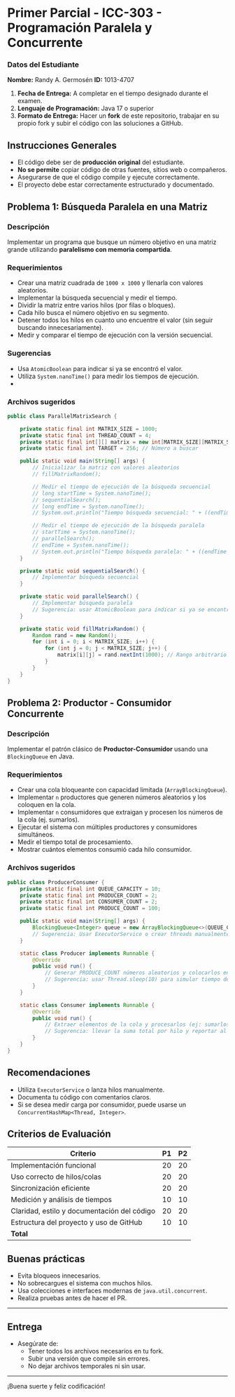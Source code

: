 # Primer Parcial - ICC-303 - Programación Paralela y Concurrente

### Datos del Estudiante
**Nombre:** Randy A. Germosén
**ID:** 1013-4707

1. **Fecha de Entrega:** A completar en el tiempo designado durante el examen.
2. **Lenguaje de Programación:** Java 17 o superior
3. **Formato de Entrega:** Hacer un **fork** de este repositorio, trabajar en su propio fork y subir el código con las
   soluciones a GitHub.

## Instrucciones Generales

- El código debe ser de **producción original** del estudiante.
- **No se permite** copiar código de otras fuentes, sitios web o compañeros.
- Asegurarse de que el código compile y ejecute correctamente.
- El proyecto debe estar correctamente estructurado y documentado.

## Problema 1: Búsqueda Paralela en una Matriz

### Descripción

Implementar un programa que busque un número objetivo en una matriz grande utilizando **paralelismo con memoria
compartida**.

### Requerimientos

- Crear una matriz cuadrada de `1000 x 1000` y llenarla con valores aleatorios.
- Implementar la búsqueda secuencial y medir el tiempo.
- Dividir la matriz entre varios hilos (por filas o bloques).
- Cada hilo busca el número objetivo en su segmento.
- Detener todos los hilos en cuanto uno encuentre el valor (sin seguir buscando innecesariamente).
- Medir y comparar el tiempo de ejecución con la versión secuencial.

### Sugerencias

- Usa `AtomicBoolean` para indicar si ya se encontró el valor.
- Utiliza `System.nanoTime()` para medir los tiempos de ejecución.
-

### Archivos sugeridos

```java
public class ParallelMatrixSearch {

    private static final int MATRIX_SIZE = 1000;
    private static final int THREAD_COUNT = 4;
    private static final int[][] matrix = new int[MATRIX_SIZE][MATRIX_SIZE];
    private static final int TARGET = 256; // Número a buscar

    public static void main(String[] args) {
        // Inicializar la matriz con valores aleatorios
        // fillMatrixRandom();

        // Medir el tiempo de ejecución de la búsqueda secuencial
        // long startTime = System.nanoTime();
        // sequentialSearch();
        // long endTime = System.nanoTime();
        // System.out.println("Tiempo búsqueda secuencial: " + ((endTime - startTime) / 1_000_000) + "ms");

        // Medir el tiempo de ejecución de la búsqueda paralela
        // startTime = System.nanoTime();
        // parallelSearch();
        // endTime = System.nanoTime();
        // System.out.println("Tiempo búsqueda paralela: " + ((endTime - startTime) / 1_000_000) + "ms");
    }

    private static void sequentialSearch() {
        // Implementar búsqueda secuencial
    }

    private static void parallelSearch() {
        // Implementar búsqueda paralela
        // Sugerencia: usar AtomicBoolean para indicar si ya se encontró el número y detener hilos
    }

    private static void fillMatrixRandom() {
        Random rand = new Random();
        for (int i = 0; i < MATRIX_SIZE; i++) {
            for (int j = 0; j < MATRIX_SIZE; j++) {
                matrix[i][j] = rand.nextInt(1000); // Rango arbitrario
            }
        }
    }
}
```

## Problema 2: Productor - Consumidor Concurrente

### Descripción

Implementar el patrón clásico de **Productor-Consumidor** usando una `BlockingQueue` en Java.

### Requerimientos

- Crear una cola bloqueante con capacidad limitada (`ArrayBlockingQueue`).
- Implementar `n` productores que generen números aleatorios y los coloquen en la cola.
- Implementar `n` consumidores que extraigan y procesen los números de la cola (ej. sumarlos).
- Ejecutar el sistema con múltiples productores y consumidores simultáneos.
- Medir el tiempo total de procesamiento.
- Mostrar cuántos elementos consumió cada hilo consumidor.

### Archivos sugeridos

```java
public class ProducerConsumer {
    private static final int QUEUE_CAPACITY = 10;
    private static final int PRODUCER_COUNT = 2;
    private static final int CONSUMER_COUNT = 2;
    private static final int PRODUCE_COUNT = 100;

    public static void main(String[] args) {
        BlockingQueue<Integer> queue = new ArrayBlockingQueue<>(QUEUE_CAPACITY);
        // Sugerencia: Usar ExecutorService o crear threads manualmente para iniciar Productores y Consumidores
    }

    static class Producer implements Runnable {
        @Override
        public void run() {
            // Generar PRODUCE_COUNT números aleatorios y colocarlos en la cola
            // Sugerencia: usar Thread.sleep(10) para simular tiempo de producción
        }
    }

    static class Consumer implements Runnable {
        @Override
        public void run() {
            // Extraer elementos de la cola y procesarlos (ej: sumarlos)
            // Sugerencia: llevar la suma total por hilo y reportar al final
        }
    }
}

```

## Recomendaciones

- Utiliza `ExecutorService` o lanza hilos manualmente.
- Documenta tu código con comentarios claros.
- Si se desea medir carga por consumidor, puede usarse un `ConcurrentHashMap<Thread, Integer>`.

## Criterios de Evaluación

| Criterio                                    | P1 | P2 |
|---------------------------------------------|----|----|
| Implementación funcional                    | 20 | 20 |
| Uso correcto de hilos/colas                 | 20 | 20 |
| Sincronización eficiente                    | 20 | 20 |
| Medición y análisis de tiempos              | 10 | 10 |
| Claridad, estilo y documentación del código | 20 | 20 |
| Estructura del proyecto y uso de GitHub     | 10 | 10 |
| **Total**                                   

## Buenas prácticas

- Evita bloqueos innecesarios.
- No sobrecargues el sistema con muchos hilos.
- Usa colecciones e interfaces modernas de `java.util.concurrent`.
- Realiza pruebas antes de hacer el PR.

---

## Entrega

- Asegúrate de:
    - Tener todos los archivos necesarios en tu fork.
    - Subir una versión que compile sin errores.
    - No dejar archivos temporales ni sin usar.

---

¡Buena suerte y feliz codificación!
